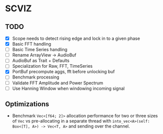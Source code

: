 # SCVIZ

## TODO
- [x] Scope needs to detect rising edge and lock in to a given phase
- [x] Basic FFT handling
- [ ] Basic Time Series handling
- [ ] Rename ArrayView -> AudioBuf
- [ ] AudioBuf as Trait + Defaults
- [ ] Specialization for Raw, FFT, TimeSeries
- [x] PortBuf precompute aggs, fft before unlocking buf
- [ ] Benchmark processing
- [ ] Validate FFT Amplitude and Power Spectrum
- [ ] Use Hanning Window when windowing incoming signal

## Optimizations
- Benchmark `Vec<[f64; 2]>` allocation performance for two or three sizes of `Vec` vs pre-allocating in a separate thread with `into_vec<A>(self: Box<[T], A>) -> Vec<T, A>` and sending over the channel.
